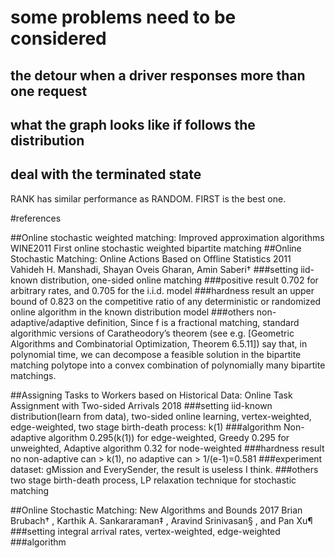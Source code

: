 # some problems need to be considered


## the detour when a driver responses more than one request

## what the graph looks like if follows the distribution

## deal with the terminated state

RANK has similar performance as RANDOM.
FIRST is the best one.


#references

##Online stochastic weighted matching: Improved approximation algorithms WINE2011
First online stochastic weighted bipartite matching
##Online Stochastic Matching: Online Actions Based on Offline Statistics 2011
Vahideh H. Manshadi,
Shayan Oveis Gharan,
Amin Saberi†
###setting
iid-known distribution, one-sided online matching
###positive result
0.702 for arbitrary rates, and 0.705 for the i.i.d. model
###hardness result
an upper bound of 0.823 on the competitive ratio of any 
deterministic or randomized online algorithm in the known distribution model
###others
non-adaptive/adaptive definition,
Since f is a fractional matching, standard algorithmic versions of Caratheodory’s theorem (see
e.g. [Geometric Algorithms and Combinatorial Optimization, Theorem 6.5.11]) say that, in polynomial time, we can decompose a feasible solution in the
bipartite matching polytope into a convex combination of polynomially many bipartite matchings.



##Assigning Tasks to Workers based on Historical Data: Online Task Assignment with Two-sided Arrivals 2018
###setting
iid-known distribution(learn from data),
two-sided online learning,
vertex-weighted,
edge-weighted,
two stage birth-death process: k(1)
###algorithm
Non-adaptive algorithm 0.295(k(1)) for edge-weighted,
Greedy 0.295 for unweighted,
Adaptive algorithm 0.32 for node-weighted
###hardness result
no non-adaptive can > k(1),
no adaptive can > 1/(e-1)=0.581
###experiment
dataset: gMission and EverySender,
the result is useless I think.
###others
two stage birth-death process,
LP relaxation technique for stochastic matching


##Online Stochastic Matching: New Algorithms and Bounds 2017
Brian Brubach†
, Karthik A. Sankararaman‡
, Aravind Srinivasan§
, and Pan Xu¶
###setting
integral arrival rates,
vertex-weighted,
edge-weighted
###algorithm




